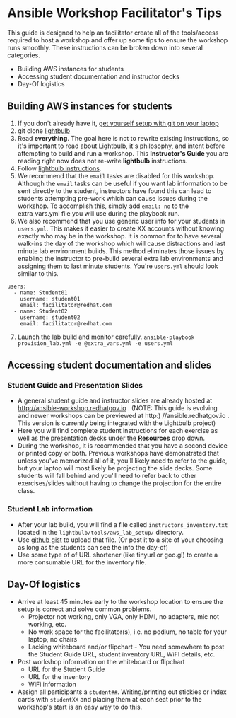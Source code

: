 Ansible Workshop Facilitator's Tips
=========================================

This guide is designed to help an facilitator create all of the tools/access required to host a workshop and offer up some tips to ensure the workshop runs smoothly.  These instructions can be broken down into several categories.

* Building AWS instances for students
* Accessing student documentation and instructor decks
* Day-Of logistics

## Building AWS instances for students

1. If you don't already have it, [get yourself setup with git on your laptop](https://git-scm.com/book/en/v2/Getting-Started-Installing-Git)
2. git clone [lightbulb](https://github.com/ansible/lightbulb)
3. Read __everything__.  The goal here is not to rewrite existing instructions, so it's important to read about Lightbulb, it's philosophy, and intent before attempting to build and run a workshop.  This __Instructor's Guide__ you are reading right now does not re-write __lightbulb__ instructions.
4. Follow [lightbulb instructions](https://github.com/ansible/lightbulb/tree/master/tools/aws_lab_setup).
5. We recommend that the `email` tasks are disabled for this workshop.  Although the `email` tasks can be useful if you want lab information to be sent directly to the student, instructors have found this can lead to students attempting pre-work which can cause issues during the workshop.  To accomplish this, simply add `email: no` to the extra_vars.yml file you will use during the playbook run.
6. We also recommend that you use generic user info for your students in `users.yml`.  This makes it easier to create XX accounts without knowing exactly who may be in the workshop.  It is common for to have several walk-ins the day of the workshop which will cause distractions and last minute lab environment builds.  This method eliminates those issues by enabling the instructor to pre-build several extra lab environments and assigning them to last minute students.  You're `users.yml` should look similar to this.
```
users:
  - name: Student01
    username: student01
    email: facilitator@redhat.com
  - name: Student02
    username: student02
    email: facilitator@redhat.com
```
7. Launch the lab build and monitor carefully.
`ansible-playbook provision_lab.yml -e @extra_vars.yml -e users.yml`

## Accessing student documentation and slides

### Student Guide and Presentation Slides
* A general student guide and instructor slides are already hosted at http://ansible-workshop.redhatgov.io . (NOTE:  This guide is evolving and newer workshops can be previewed at http:) //ansible.redhatgov.io . This version is currently being integrated with the Lightbulb project)
* Here you will find complete student instructions for each exercise as well as the presentation decks under the __Resources__ drop down.
* During the workshop, it is recommended that you have a second device or printed copy or both.  Previous workshops have demonstrated that unless you've memorized all of it, you'll likely need to refer to the guide, but your laptop will most likely be projecting the slide decks.  Some students will fall behind and you'll need to refer back to other exercises/slides without having to change the projection for the entire class.

### Student Lab information
* After your lab build, you will find a file called `instructors_inventory.txt` located in the `lightbulb/tools/aws_lab_setup/` directory.  
* Use [github gist](https://gist.github.com/) to upload that file. (Or post it to a site of your choosing as long as the students can see the info the day-of)
* Use some type of of URL shortener (like tinyurl or goo.gl) to create a more consumable URL for the inventory file.

## Day-Of logistics
* Arrive at least 45 minutes early to the workshop location to ensure the setup is correct and solve common problems.
  - Projector not working, only VGA, only HDMI, no adapters, mic not working, etc.
  - No work space for the facilitator(s), i.e. no podium, no table for your laptop, no chairs
  - Lacking whiteboard and/or flipchart - You need somewhere to post the Student Guide URL, student inventory URL, WiFI details, etc.
* Post workshop information on the whiteboard or flipchart
  - URL for the Student Guide
  - URL for the inventory
  - WiFi information
* Assign all participants a `student##`.  Writing/printing out stickies or index cards with `studentXX` and placing them at each seat prior to the workshop's start is an easy way to do this.
